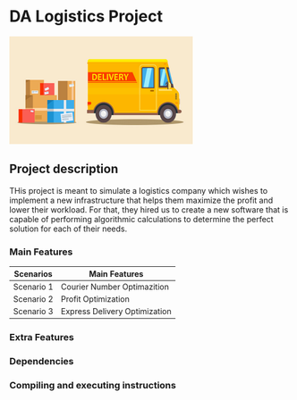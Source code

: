 # DA Logistics Project 

![Project Banner](/media/banner.png "DA Logistics")

## Project description

THis project is meant to simulate a logistics company which wishes to implement a new infrastructure that helps them maximize the profit and lower their workload. For that, they hired us to create a new software that is capable of performing algorithmic calculations to determine the perfect solution for each of their needs.

### Main Features

|Scenarios | Main Features |
|----------|---------------|
|Scenario 1|Courier Number Optimazition|
|Scenario 2|Profit Optimization|
|Scenario 3|Express Delivery Optimization|

### Extra Features



### Dependencies



### Compiling and executing instructions


